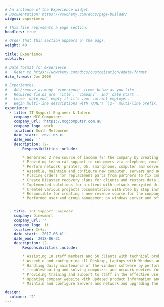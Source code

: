 ```yaml
---
# An instance of the Experience widget.
# Documentation: https://wowchemy.com/docs/page-builder/
widget: experience

# This file represents a page section.
headless: true

# Order that this section appears on the page.
weight: 40

title: Experience
subtitle:

# Date format for experience
#   Refer to https://wowchemy.com/docs/customization/#date-format
date_format: Jan 2006

# Experiences.
#   Add/remove as many `experience` items below as you like.
#   Required fields are `title`, `company`, and `date_start`.
#   Leave `date_end` empty if it's your current employer.
#   Begin multi-line descriptions with YAML's `|2-` multi-line prefix.
experience:
  - title: IT Support Engineer & Intern
    company: MCG Computers
    company_url: 'https://mcgcomputer.com.au'
    company_logo: work
    location: South Melbourne
    date_start: '2021-05-01'
    date_end: ''
    description: |2-
        Responsibilities include:

        * Generated 2 new source of income for the company by creating services likes Password manager and Vulnerability assessment services to sell it to clients.
        * Providing technical support to customers via telephone, email, RDP, personal assistant and through ZOHO Desk ticketing system.
        * Perform network, printer, OS, smartphone, computer and server hardware troubleshooting.
        * Assemble, maintain and configure new computer, servers and network and upgrading the old and required hardware based on clients requirements.
        * Placing orders for replacement parts from partners to fix computers and servers.
        * Create Disaster recovery plans for clients and restore data in the event of ransomware attacks.
        * Implemented solutions for a client with network encrypted drive sharing via window server and Veracrypt for secure local storage and access between specific users.
        * Created various projects documentation with step by step instructions on how to setup and solve common problems for various solutions provided by the company.
        * Responsible for creating a new revenue source for the company by creating  and providing a new services such as password management tools, vulnerability assessments to sell for clients.
        * Performed user and group management on windows server and office 365 for user on boarding for clients.


  - title: ICT Support Engineer
    company: Dinesmart
    company_url: ''
    company_logo: it
    location: India
    date_start: '2017-06-01'
    date_end: '2018-06-31'
    description: |2-
        Responsibilities include:

        * Assisting 10 staff members and 50 clients with technical problems and support services which included providing solutions for remote desktop access issues, password resets, Licensing issues, hardware upgrades for slow systems.
        * Assemble and configuring all Desktop, Laptops with Windows and MacOs and mobile devices for testing and deployment.
        * Handling daily maintenance of the windows software by performing routine scans using Malwarebytes, Hitman pro, Cloud storage backups, PC hardware and networking hardware in the office environment.
        * Troubleshooting and solving computers and network devices for performance issue and log the faults and operational reports in excel and using Group policy modelling wizard for windows-based problems.
        * Providing training and support to staff in the effective use of software applications and practising safe security measures while viewing emails and using USB drives.
        * Updating company website with updated product information and new releases and maintaining website hosting using cPanel. 
        * Maintain and configure Servers and network and upgrading the old and required hardware based on company requirements.

design:
  columns: '2'
---
```

